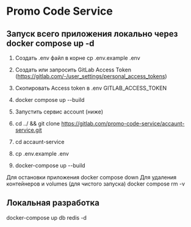 # Promo Code Service

## Запуск всего приложения локально через docker compose up -d
1) Создать .env файл в корне cp .env.example .env
2) Создать или запросить GitLab Access Token (https://gitlab.com/-/user_settings/personal_access_tokens)
3) Скопировать Access token в .env GITLAB_ACCESS_TOKEN
4) docker compose up --build

5) Запустить сервис account (ниже)
6) cd ../ && git clone https://gitlab.com/promo-code-service/accaunt-service.git
7) cd accaunt-service
8) cp .env.example .env
9) docker-compose up --build

Для остановки приложения
docker compose down
Для удаления контейнеров и volumes (для чистого запуска)
docker compose rm -v

## Локальная разработка
docker-compose up db redis -d
